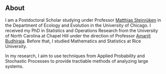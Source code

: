 ## About

I am a Postdoctoral Scholar studying under Professor [Matthias Steinr&uuml;ken](https://voices.uchicago.edu/steinrueckenlab/) in the Department of Ecology and Evolution in the University of Chicago. I received my PhD in Statistics and Operations Research from the University of North Carolina at Chapel Hill under the direction of Professor [Amarjit Budhiraja](http://abudhiraja.web.unc.edu/). Before that, I studied Mathematics and Statistics at Rice University.

In my research, I aim to use techniques from Applied Probability and Stochastic Processes to provide tractiable methods of analyzing large systems.
